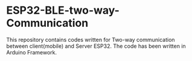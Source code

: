 # ESP32-BLE-two-way-Communication
This repository contains codes written for Two-way communication between client(mobile) and Server ESP32.
The code has been written in Arduino Framework.
